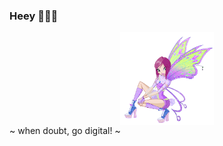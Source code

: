 ### Heey 🧚🏻‍♀️

<div align="center" href="fairy-winx.gif" target="blank"><img align="center" src="fairy-winx.gif" width= "150" /></div>
<h3 align="center"> ~ when doubt, go digital! ~ </h3>
